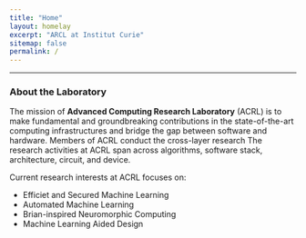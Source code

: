 ```yaml
---
title: "Home"
layout: homelay
excerpt: "ARCL at Institut Curie"
sitemap: false
permalink: /
---
```


------

### About the Laboratory

The mission of __Advanced Computing Research Laboratory__ (ACRL) is to make fundamental and groundbreaking contributions in the state-of-the-art computing infrastructures and bridge the gap between software and hardware. Members of ACRL conduct the cross-layer research
The research activities at ACRL span across algorithms, software stack, architecture, circuit, and device.

Current research interests at ACRL focuses on:
- Efficiet and Secured Machine Learning  
- Automated Machine Learning
- Brian-inspired Neuromorphic Computing
- Machine Learning Aided Design 


